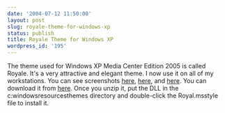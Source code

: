 ```yaml
---
date: '2004-07-12 11:50:00'
layout: post
slug: royale-theme-for-windows-xp
status: publish
title: Royale Theme for Windows XP
wordpress_id: '195'
---
```


The theme used for Windows XP Media Center Edition 2005 is called Royale. It's a very attractive and elegant theme. I now use it on all of my workstations. You can see screenshots [here](http://www.winbeta.org/images/mce2005/MCE.2005.Royale.jpg), [here](http://www.winbeta.org/images/mce2005/wb-royaledisp.gif), and [here](http://www.winbeta.org/images/mce2005/wb-royaleopera.gif). You can download it from [here](http://sabias.blogspot.com/2004/07/theme-royale-para-xp.html). Once you unzip it, put the DLL in the c:windowsresourcesthemes directory and double-click the Royal.msstyle file to install it.

